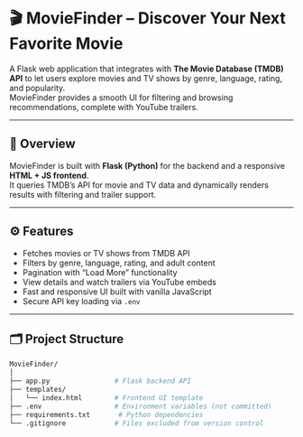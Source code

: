 # 🎬 MovieFinder – Discover Your Next Favorite Movie

A Flask web application that integrates with **The Movie Database (TMDB) API** to let users explore movies and TV shows by genre, language, rating, and popularity.  
MovieFinder provides a smooth UI for filtering and browsing recommendations, complete with YouTube trailers.

---

## 🧭 Overview

MovieFinder is built with **Flask (Python)** for the backend and a responsive **HTML + JS frontend**.  
It queries TMDB’s API for movie and TV data and dynamically renders results with filtering and trailer support.

---

## ⚙️ Features

- Fetches movies or TV shows from TMDB API
- Filters by genre, language, rating, and adult content
- Pagination with “Load More” functionality
- View details and watch trailers via YouTube embeds
- Fast and responsive UI built with vanilla JavaScript
- Secure API key loading via `.env`

---

## 🗂️ Project Structure

```bash
MovieFinder/
│
├── app.py                # Flask backend API
├── templates/
│   └── index.html        # Frontend UI template
├── .env                  # Environment variables (not committed)
├── requirements.txt       # Python dependencies
└── .gitignore            # Files excluded from version control
